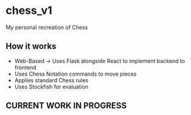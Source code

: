 # chess_v1
My personal recreation of Chess

## How it works
- Web-Based -> Uses Flask alongside React to implement backend to frontend
- Uses Chess Notation commands to move pieces
- Applies standard Chess rules
- Uses Stockfish for evaluation

## CURRENT WORK IN PROGRESS
